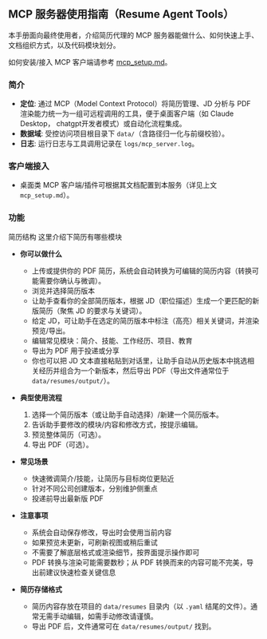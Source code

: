 ## MCP 服务器使用指南（Resume Agent Tools）

本手册面向最终使用者，介绍简历代理的 MCP 服务器能做什么、如何快速上手、文档组织方式，以及代码模块划分。

如何安装/接入 MCP 客户端请参考 [mcp_setup.md](./mcp_setup.md)。

### 简介
- **定位**: 通过 MCP（Model Context Protocol）将简历管理、JD 分析与 PDF 渲染能力统一为一组可远程调用的工具，便于桌面客户端（如 Claude Desktop， chatgpt开发者模式）或自动化流程集成。
- **数据域**: 受控访问项目根目录下 `data/`（含路径归一化与前缀校验）。
- **日志**: 运行日志与工具调用记录在 `logs/mcp_server.log`。
 
### 客户端接入
- 桌面类 MCP 客户端/插件可根据其文档配置到本服务（详见上文 `mcp_setup.md`）。

### 功能

简历结构
这里介绍下简历有哪些模块

- **你可以做什么**
  - 上传或提供你的 PDF 简历，系统会自动转换为可编辑的简历内容（转换可能需要你确认与微调）。
  - 浏览并选择简历版本
  - 让助手查看你的全部简历版本，根据 JD（职位描述）生成一个更匹配的新版简历（聚焦 JD 的要求与关键词）。
  - 给定 JD，可让助手在选定的简历版本中标注（高亮）相关关键词，并渲染预览/导出。
  - 编辑常见模块：简介、技能、工作经历、项目、教育
  - 导出为 PDF 用于投递或分享
  - 你也可以把 JD 文本直接粘贴到对话里，让助手自动从历史版本中挑选相关经历并组合为一个新版本，然后导出 PDF（导出文件通常位于 `data/resumes/output/`）。

- **典型使用流程**
  1. 选择一个简历版本（或让助手自动选择）/新建一个简历版本。
  2. 告诉助手要修改的模块/内容和修改方式，按提示编辑。
  3. 预览整体简历（可选）。
  4. 导出 PDF（可选）。

- **常见场景**
  - 快速微调简介/技能，让简历与目标岗位更贴近
  - 针对不同公司创建版本，分别维护侧重点
  - 投递前导出最新版 PDF


- **注意事项**
  - 系统会自动保存修改，导出时会使用当前内容
  - 如果预览未更新，可刷新视图或稍后重试
  - 不需要了解底层格式或渲染细节，按界面提示操作即可
  - PDF 转换与渲染可能需要数秒；从 PDF 转换而来的内容可能不完美，导出前建议快速检查关键信息
 
- **简历存储格式**
  - 简历内容存放在项目的 `data/resumes` 目录内（以 `.yaml` 结尾的文件）。通常无需手动编辑，如需手动修改请谨慎。
  - 导出 PDF 后，文件通常可在 `data/resumes/output/` 找到。
